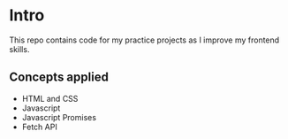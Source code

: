 # Intro
This repo contains code for my practice projects as I improve my frontend skills.

## Concepts applied
- HTML and CSS
- Javascript
- Javascript Promises
- Fetch API

